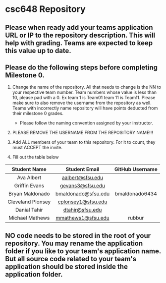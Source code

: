 # csc648 Repository

## Please when ready add your teams application URL or IP to the repository description. This will help with grading. Teams are expected to keep this value up to date.

## Please do the following steps before completing Milestone 0.
1. Change the name of the repository. All that needs to change is the NN to your respective team number. Team numbers whose value is less than 10, please pad with a 0. Ex team 1 is Team01 team 11 is Team11. Please make sure to also remove the username from the repository as well. Teams with incorrectly name repository will have points deducted from their milestone 0 grades.
      - Please follow the naming convention assigned by your instructor.

1. PLEASE REMOVE THE USERNAME FROM THE REPOSITORY NAME!!!

2. Add ALL members of your team to this repository. For it to count, they must ACCEPT the invite.

3. Fill out the table below


| Student Name | Student Email | GitHub Username |
|    :---:     |     :---:     |     :---:       |
| Ava Albert     |     aalbert@sfsu.edu          |                 |
| Griffin Evans      |       gevans3@sfsu.edu        |                 |
| Bryan Maldonado     |       bmaldonado@sfsu.edu        |      bmaldonado6434           |
| Cleveland Plonsey     |       cplonsey1@sfsu.edu        |                 |
| Danial Tahir     |       dtahir@sfsu.edu        |                 |
| Michael Mathews      |       mmathews1@sfsu.edu        |      rubbur           |

## NO code needs to be stored in the root of your repository. You may rename the application folder if you like to your team's application name. But all source code related to your team's application should be stored inside the application folder.
